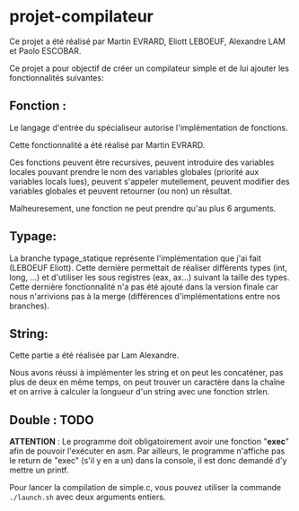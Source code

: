 # projet-compilateur

Ce projet a été réalisé par Martin EVRARD, Eliott LEBOEUF, Alexandre LAM et Paolo ESCOBAR.

Ce projet a pour objectif de créer un compilateur simple et de lui ajouter les fonctionnalités suivantes:

## Fonction :
Le langage d'entrée du spécialiseur autorise l'implémentation de fonctions.

Cette fonctionnalité a été réalisé par Martin EVRARD.

Ces fonctions peuvent être recursives, peuvent introduire des variables locales pouvant prendre le nom des variables globales (priorité aux variables locals lues), peuvent s'appeler mutellement, peuvent modifier des variables globales et peuvent retourner (ou non) un résultat.

Malheuresement, une fonction ne peut prendre qu'au plus 6 arguments. 

## Typage: 

La branche typage_statique représente l'implémentation que j'ai fait (LEBOEUF Eliott). Cette dernière permettait de réaliser différents types (int, long, ...) et d'utiliser les sous registres (eax, ax...) suivant la taille des types. Cette dernière fonctionnalité n'a pas été ajouté dans la version finale car nous n'arrivions pas à la merge (différences d'implémentations entre nos branches).


## String: 

Cette partie a été réalisée par Lam Alexandre.

Nous avons réussi à implémenter les string et on peut les concaténer, pas plus de deux en même temps, on peut trouver un caractère dans la chaîne et on arrive à calculer la longueur d'un string avec une fonction strlen.


## Double : TODO

**ATTENTION** : Le programme doit obligatoirement avoir une fonction "**exec**" afin de pouvoir l'exécuter en asm. Par ailleurs, le programme n'affiche pas le return de "exec" (s'il y en a un) dans la console, il est donc demandé d'y mettre un printf.

Pour lancer la compilation de simple.c, vous pouvez utiliser la commande `./launch.sh` avec deux arguments entiers.
